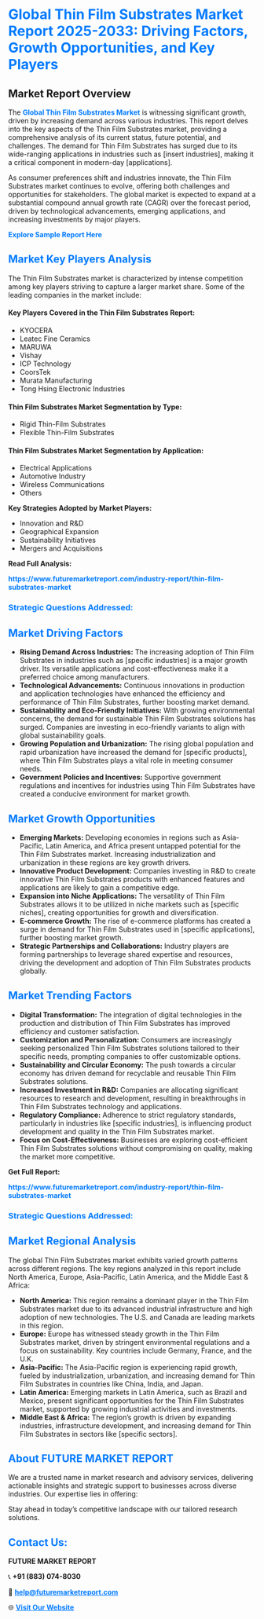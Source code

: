 <h1 style="color: #007BFF;">Global Thin Film Substrates Market Report 2025-2033: Driving Factors, Growth Opportunities, and Key Players</h1>

<section id="overview">
<h2>Market Report Overview</h2>
<p>The <a href="https://www.futuremarketreport.com/industry-report/thin-film-substrates-market" style="color: #007BFF; text-decoration: none;"><strong>Global Thin Film Substrates Market</strong></a> is witnessing significant growth, driven by increasing demand across various industries. This report delves into the key aspects of the Thin Film Substrates market, providing a comprehensive analysis of its current status, future potential, and challenges. The demand for Thin Film Substrates has surged due to its wide-ranging applications in industries such as [insert industries], making it a critical component in modern-day [applications].</p>
<p>As consumer preferences shift and industries innovate, the Thin Film Substrates market continues to evolve, offering both challenges and opportunities for stakeholders. The global market is expected to expand at a substantial compound annual growth rate (CAGR) over the forecast period, driven by technological advancements, emerging applications, and increasing investments by major players.</p>
</section>

<section id="overview">
<p><a href="https://www.futuremarketreport.com/request-sample/reportId=76130" style="color: #007BFF; text-decoration: none;"><strong>Explore Sample Report Here</strong></a></p>
</section>

<section id="key-players">
<h2 style="color: #007BFF;">Market Key Players Analysis</h2>
<p>The Thin Film Substrates market is characterized by intense competition among key players striving to capture a larger market share. Some of the leading companies in the market include:</p>
<h4>Key Players Covered in the Thin Film Substrates Report:</h4>
<ul><li>KYOCERA</li><li>Leatec Fine Ceramics</li><li>MARUWA</li><li>Vishay</li><li>ICP Technology</li><li>CoorsTek</li><li>Murata Manufacturing</li><li>Tong Hsing Electronic Industries</li></ul>
<h4>Thin Film Substrates Market Segmentation by Type:</h4>
<ul><li>Rigid Thin-Film Substrates</li><li>Flexible Thin-Film Substrates</li></ul>

<h4>Thin Film Substrates Market Segmentation by Application:</h4>
<ul><li>Electrical Applications</li><li>Automotive Industry</li><li>Wireless Communications</li><li>Others</li></ul>
<p><strong>Key Strategies Adopted by Market Players:</strong></p>
<ul>
<li>Innovation and R&D</li>
<li>Geographical Expansion</li>
<li>Sustainability Initiatives</li>
<li>Mergers and Acquisitions</li>
</ul>
</section>

<section>
<p><strong>Read Full Analysis: </strong></p><a href="https://www.futuremarketreport.com/industry-report/thin-film-substrates-market" style="color: #007BFF; text-decoration: none;"><strong>https://www.futuremarketreport.com/industry-report/thin-film-substrates-market</strong></a>
<h3 style="color: #007BFF;">Strategic Questions Addressed:</h3>
</section>

<section id="driving-factors">
<h2 style="color: #007BFF;">Market Driving Factors</h2>
<ul>
<li><strong>Rising Demand Across Industries:</strong> The increasing adoption of Thin Film Substrates in industries such as [specific industries] is a major growth driver. Its versatile applications and cost-effectiveness make it a preferred choice among manufacturers.</li>
<li><strong>Technological Advancements:</strong> Continuous innovations in production and application technologies have enhanced the efficiency and performance of Thin Film Substrates, further boosting market demand.</li>
<li><strong>Sustainability and Eco-Friendly Initiatives:</strong> With growing environmental concerns, the demand for sustainable Thin Film Substrates solutions has surged. Companies are investing in eco-friendly variants to align with global sustainability goals.</li>
<li><strong>Growing Population and Urbanization:</strong> The rising global population and rapid urbanization have increased the demand for [specific products], where Thin Film Substrates plays a vital role in meeting consumer needs.</li>
<li><strong>Government Policies and Incentives:</strong> Supportive government regulations and incentives for industries using Thin Film Substrates have created a conducive environment for market growth.</li>
</ul>
</section>

<section id="growth-opportunities">
<h2 style="color: #007BFF;">Market Growth Opportunities</h2>
<ul>
<li><strong>Emerging Markets:</strong> Developing economies in regions such as Asia-Pacific, Latin America, and Africa present untapped potential for the Thin Film Substrates market. Increasing industrialization and urbanization in these regions are key growth drivers.</li>
<li><strong>Innovative Product Development:</strong> Companies investing in R&D to create innovative Thin Film Substrates products with enhanced features and applications are likely to gain a competitive edge.</li>
<li><strong>Expansion into Niche Applications:</strong> The versatility of Thin Film Substrates allows it to be utilized in niche markets such as [specific niches], creating opportunities for growth and diversification.</li>
<li><strong>E-commerce Growth:</strong> The rise of e-commerce platforms has created a surge in demand for Thin Film Substrates used in [specific applications], further boosting market growth.</li>
<li><strong>Strategic Partnerships and Collaborations:</strong> Industry players are forming partnerships to leverage shared expertise and resources, driving the development and adoption of Thin Film Substrates products globally.</li>
</ul>
</section>

<section id="trending-factors">
<h2 style="color: #007BFF;">Market Trending Factors</h2>
<ul>
<li><strong>Digital Transformation:</strong> The integration of digital technologies in the production and distribution of Thin Film Substrates has improved efficiency and customer satisfaction.</li>
<li><strong>Customization and Personalization:</strong> Consumers are increasingly seeking personalized Thin Film Substrates solutions tailored to their specific needs, prompting companies to offer customizable options.</li>
<li><strong>Sustainability and Circular Economy:</strong> The push towards a circular economy has driven demand for recyclable and reusable Thin Film Substrates solutions.</li>
<li><strong>Increased Investment in R&D:</strong> Companies are allocating significant resources to research and development, resulting in breakthroughs in Thin Film Substrates technology and applications.</li>
<li><strong>Regulatory Compliance:</strong> Adherence to strict regulatory standards, particularly in industries like [specific industries], is influencing product development and quality in the Thin Film Substrates market.</li>
<li><strong>Focus on Cost-Effectiveness:</strong> Businesses are exploring cost-efficient Thin Film Substrates solutions without compromising on quality, making the market more competitive.</li>
</ul>
</section>

<section>
<p><strong>Get Full Report: </strong></p><a href="https://www.futuremarketreport.com/industry-report/thin-film-substrates-market" style="color: #007BFF; text-decoration: none;"><strong>https://www.futuremarketreport.com/industry-report/thin-film-substrates-market</strong></a>
<h3 style="color: #007BFF;">Strategic Questions Addressed:</h3>
</section>


<section id="regional-analysis">
<h2 style="color: #007BFF;">Market Regional Analysis</h2>
<p>The global Thin Film Substrates market exhibits varied growth patterns across different regions. The key regions analyzed in this report include North America, Europe, Asia-Pacific, Latin America, and the Middle East & Africa:</p>
<ul>
<li><strong>North America:</strong> This region remains a dominant player in the Thin Film Substrates market due to its advanced industrial infrastructure and high adoption of new technologies. The U.S. and Canada are leading markets in this region.</li>
<li><strong>Europe:</strong> Europe has witnessed steady growth in the Thin Film Substrates market, driven by stringent environmental regulations and a focus on sustainability. Key countries include Germany, France, and the U.K.</li>
<li><strong>Asia-Pacific:</strong> The Asia-Pacific region is experiencing rapid growth, fueled by industrialization, urbanization, and increasing demand for Thin Film Substrates in countries like China, India, and Japan.</li>
<li><strong>Latin America:</strong> Emerging markets in Latin America, such as Brazil and Mexico, present significant opportunities for the Thin Film Substrates market, supported by growing industrial activities and investments.</li>
<li><strong>Middle East & Africa:</strong> The region’s growth is driven by expanding industries, infrastructure development, and increasing demand for Thin Film Substrates in sectors like [specific sectors].</li>
</ul>
</section>

<footer>
<h2 style="color: #007BFF;">About FUTURE MARKET REPORT</h2>
<p>We are a trusted name in market research and advisory services, delivering actionable insights and strategic support to businesses across diverse industries. Our expertise lies in offering:</p>

<p>Stay ahead in today’s competitive landscape with our tailored research solutions.</p>

<h2 style="color: #007BFF;">Contact Us:</h2>
<p><strong>FUTURE MARKET REPORT</strong></p>
<p>📞 <strong>+91 (883) 074-8030</strong></p>
<p>📧 <strong><a href="mailto:help@futuremarketreport.com" style="color: #007BFF;">help@futuremarketreport.com</a></strong></p>
<p>🌐 <strong><a href="https://www.futuremarketreport.com/" style="color: #007BFF;">Visit Our Website</a></strong></p>
</footer>